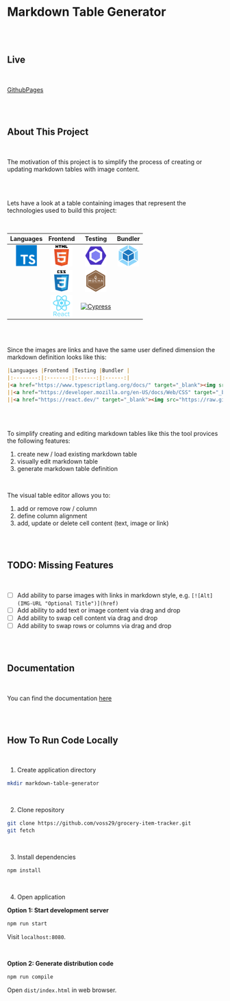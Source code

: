 # **Markdown Table Generator**
<br>
<br>


## **Live**
<br>

[GithubPages]()

<br>
<br>

## **About This Project**
<br>

The motivation of this project is to simplify the process of creating or updating markdown tables with image content.

<br>
<br>

Lets have a look at a table containing images that represent the technologies used to build this project:

<br>

|Languages |Frontend |Testing |Bundler |
|:--------:|:-------:|:------:|:------:|
|<a href="https://www.typescriptlang.org/docs/" target="_blank"><img src="https://raw.githubusercontent.com/devicons/devicon/master/icons/typescript/typescript-original.svg" alt="TypeScript" width="50" height="50" title="TypeScript"/> </a> |<a href="https://developer.mozilla.org/en-US/docs/Web/HTML" target="_blank"><img src="https://raw.githubusercontent.com/devicons/devicon/master/icons/html5/html5-original-wordmark.svg" alt="html5" width="50" height="50" title="HTML"/> </a> |<a href="https://eslint.org/docs/latest/" target="_blank"><img src="https://raw.githubusercontent.com/devicons/devicon/master/icons/eslint/eslint-original.svg" alt="ESLint" width="50" height="50" title="ESLint"/> </a> |<a href="https://webpack.js.org/concepts/" target="_blank"><img src="https://raw.githubusercontent.com/devicons/devicon/master/icons/webpack/webpack-original.svg" alt="Webpack" width="50" height="50" title="Webpack"/> </a> |
||<a href="https://developer.mozilla.org/en-US/docs/Web/CSS" target="_blank"><img src="https://raw.githubusercontent.com/devicons/devicon/master/icons/css3/css3-original-wordmark.svg" alt="css3" width="50" height="50" title="CSS"/> </a> |<a href="https://mochajs.org/" target="_blank"><img src="https://raw.githubusercontent.com/devicons/devicon/master/icons/mocha/mocha-plain.svg" alt="Mocha" width="50" height="50" title="Mocha"/> </a> ||
||<a href="https://react.dev/" target="_blank"><img src="https://raw.githubusercontent.com/devicons/devicon/master/icons/react/react-original-wordmark.svg" alt="React" width="50" height="50" title="React"/> </a> |<a href="https://www.cypress.io/" target="_blank"><img src="https://raw.githubusercontent.com/voss29/voss29/main/cypress_icon.svg" alt="Cypress" width="90" height="30" title="Cypress"/> </a> ||

<br>
<br>

Since the images are links and have the same user defined dimension the markdown definition looks like this:

```markdown
|Languages |Frontend |Testing |Bundler |
|:--------:|:-------:|:------:|:------:|
|<a href="https://www.typescriptlang.org/docs/" target="_blank"><img src="https://raw.githubusercontent.com/devicons/devicon/master/icons/typescript/typescript-original.svg" alt="TypeScript" width="50" height="50" title="TypeScript"/> </a> |<a href="https://developer.mozilla.org/en-US/docs/Web/HTML" target="_blank"><img src="https://raw.githubusercontent.com/devicons/devicon/master/icons/html5/html5-original-wordmark.svg" alt="html5" width="50" height="50" title="HTML"/> </a> |<a href="https://eslint.org/docs/latest/" target="_blank"><img src="https://raw.githubusercontent.com/devicons/devicon/master/icons/eslint/eslint-original.svg" alt="ESLint" width="50" height="50" title="ESLint"/> </a> |<a href="https://webpack.js.org/concepts/" target="_blank"><img src="https://raw.githubusercontent.com/devicons/devicon/master/icons/webpack/webpack-original.svg" alt="Webpack" width="50" height="50" title="Webpack"/> </a> |
||<a href="https://developer.mozilla.org/en-US/docs/Web/CSS" target="_blank"><img src="https://raw.githubusercontent.com/devicons/devicon/master/icons/css3/css3-original-wordmark.svg" alt="css3" width="50" height="50" title="CSS"/> </a> |<a href="https://mochajs.org/" target="_blank"><img src="https://raw.githubusercontent.com/devicons/devicon/master/icons/mocha/mocha-plain.svg" alt="Mocha" width="50" height="50" title="Mocha"/> </a> ||
||<a href="https://react.dev/" target="_blank"><img src="https://raw.githubusercontent.com/devicons/devicon/master/icons/react/react-original-wordmark.svg" alt="React" width="50" height="50" title="React"/> </a> |<a href="https://www.cypress.io/" target="_blank"><img src="https://raw.githubusercontent.com/voss29/voss29/main/cypress_icon.svg" alt="Cypress" width="90" height="30" title="Cypress"/> </a> ||
```

<br>
<br>

To simplify creating and editing markdown tables like this the tool provices the following features:

1. create new / load existing markdown table
2. visually edit markdown table
3. generate markdown table definition

<br>

The visual table editor allows you to:

1. add or remove row / column
2. define column alignment
3. add, update or delete cell content (text, image or link)

<br>
<br>

## **TODO: Missing Features**
<br>

- [ ] Add ability to parse images with links in markdown style, e.g. `[![Alt](IMG-URL "Optional Title")](href)`
- [ ] Add ability to add text or image content via drag and drop
- [ ] Add ability to swap cell content via drag and drop
- [ ] Add ability to swap rows or columns via drag and drop

<br>
<br>

## **Documentation**
<br>

You can find the documentation [here](./documentation/documentation.md)

<br>
<br>

## **How To Run Code Locally**
<br>

1. Create application directory

```bash
mkdir markdown-table-generator
```

<br>

2. Clone repository
   
```bash
git clone https://github.com/voss29/grocery-item-tracker.git
git fetch
```

<br>

3. Install dependencies

```bash
npm install
```

<br>

4. Open application


**Option 1: Start development server**

```bash
npm run start
```

Visit `localhost:8080`.

<br>

**Option 2: Generate distribution code**

```bash
npm run compile
```

Open `dist/index.html` in web browser.



